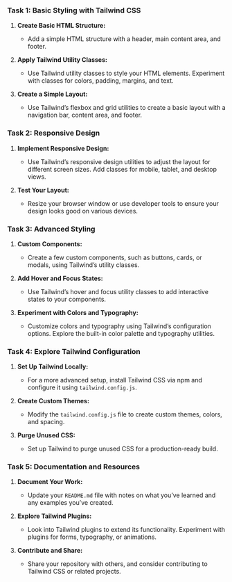 ### **Task 1: Basic Styling with Tailwind CSS**

1. **Create Basic HTML Structure:**
   - Add a simple HTML structure with a header, main content area, and footer.

2. **Apply Tailwind Utility Classes:**
   - Use Tailwind utility classes to style your HTML elements. Experiment with classes for colors, padding, margins, and text.

3. **Create a Simple Layout:**
   - Use Tailwind’s flexbox and grid utilities to create a basic layout with a navigation bar, content area, and footer.

### **Task 2: Responsive Design**

1. **Implement Responsive Design:**
   - Use Tailwind’s responsive design utilities to adjust the layout for different screen sizes. Add classes for mobile, tablet, and desktop views.

2. **Test Your Layout:**
   - Resize your browser window or use developer tools to ensure your design looks good on various devices.

### **Task 3: Advanced Styling**

1. **Custom Components:**
   - Create a few custom components, such as buttons, cards, or modals, using Tailwind’s utility classes.

2. **Add Hover and Focus States:**
   - Use Tailwind’s hover and focus utility classes to add interactive states to your components.

3. **Experiment with Colors and Typography:**
   - Customize colors and typography using Tailwind’s configuration options. Explore the built-in color palette and typography utilities.

### **Task 4: Explore Tailwind Configuration**

1. **Set Up Tailwind Locally:**
   - For a more advanced setup, install Tailwind CSS via npm and configure it using `tailwind.config.js`.

2. **Create Custom Themes:**
   - Modify the `tailwind.config.js` file to create custom themes, colors, and spacing.

3. **Purge Unused CSS:**
   - Set up Tailwind to purge unused CSS for a production-ready build.

### **Task 5: Documentation and Resources**

1. **Document Your Work:**
   - Update your `README.md` file with notes on what you’ve learned and any examples you’ve created.

2. **Explore Tailwind Plugins:**
   - Look into Tailwind plugins to extend its functionality. Experiment with plugins for forms, typography, or animations.

3. **Contribute and Share:**
   - Share your repository with others, and consider contributing to Tailwind CSS or related projects.
